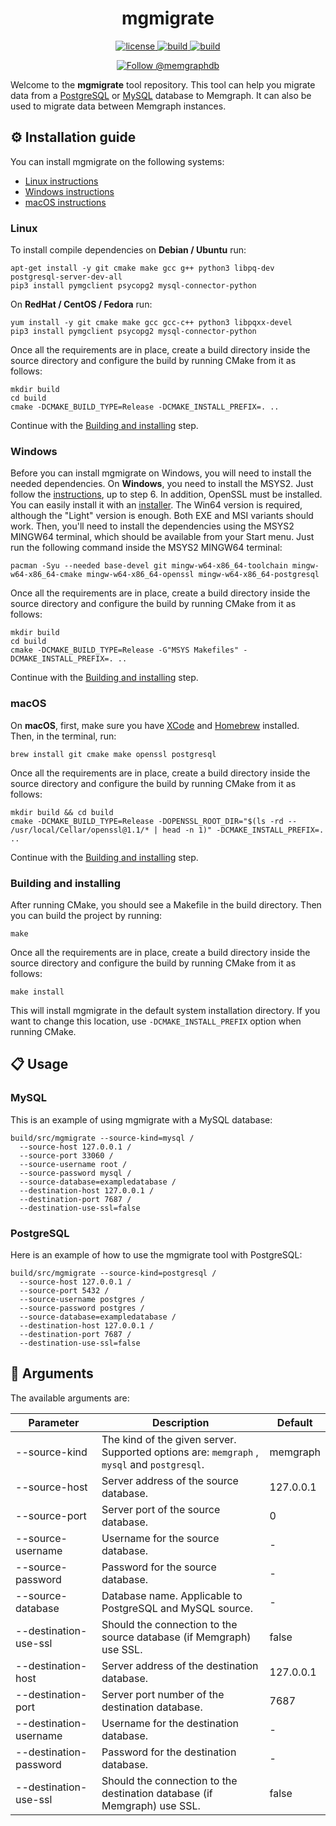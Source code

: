 <h1 align="center">
  mgmigrate
</h1>

<p align="center">
  <a href="https://github.com/memgraph/mgmigrate/LICENSE">
    <img src="https://img.shields.io/github/license/memgraph/mgmigrate" alt="license" title="license"/>
  </a>
  <a href="https://github.com/memgraph/mgmigrate/actions">
    <img src="https://img.shields.io/github/workflow/status/memgraph/mgmigrate/CI" alt="build" title="build"/>
  </a>
  <a href="https://github.com/memgraph/mgmigrate">
    <img src="https://img.shields.io/badge/PRs-welcome-brightgreen.svg" alt="build" title="build"/>
  </a>
</p>

<p align="center">
    <a href="https://twitter.com/intent/follow?screen_name=memgraphdb"><img
    src="https://img.shields.io/twitter/follow/memgraphdb.svg?label=Follow%20@memgraphdb"
    alt="Follow @memgraphdb" /></a>
</p>

Welcome to the **mgmigrate** tool repository. This tool can help you migrate
data from a
[PostgreSQL](https://memgraph.com/docs/memgraph/import-data/migrate/postgresql)
or [MySQL](https://memgraph.com/docs/memgraph/import-data/migrate/mysql)
database to Memgraph. It can also be used to migrate data between Memgraph
instances.

## ⚙️ Installation guide

You can install mgmigrate on the following systems:

* [Linux instructions](#linux)
* [Windows instructions](#windows)
* [macOS instructions](#macos)

### Linux

To install compile dependencies on **Debian / Ubuntu** run:

```
apt-get install -y git cmake make gcc g++ python3 libpq-dev postgresql-server-dev-all
pip3 install pymgclient psycopg2 mysql-connector-python
```

On **RedHat / CentOS / Fedora** run:

```
yum install -y git cmake make gcc gcc-c++ python3 libpqxx-devel
pip3 install pymgclient psycopg2 mysql-connector-python
```

Once all the requirements are in place, create a build directory inside the
source directory and configure the build by running CMake from it as follows:

```console
mkdir build
cd build
cmake -DCMAKE_BUILD_TYPE=Release -DCMAKE_INSTALL_PREFIX=. ..
```

Continue with the [Building and installing](#building-and-installing) step.

### Windows

Before you can install mgmigrate on Windows, you will need to install the needed
dependencies. On **Windows**, you need to install the MSYS2. Just follow the
[instructions](https://www.msys2.org), up to step 6. In addition, OpenSSL must
be installed. You can easily install it with an
[installer](https://slproweb.com/products/Win32OpenSSL.html). The Win64 version
is required, although the "Light" version is enough. Both EXE and MSI variants
should work. Then, you'll need to install the dependencies using the MSYS2
MINGW64 terminal, which should be available from your Start menu. Just run the
following command inside the MSYS2 MINGW64 terminal:

```console
pacman -Syu --needed base-devel git mingw-w64-x86_64-toolchain mingw-w64-x86_64-cmake mingw-w64-x86_64-openssl mingw-w64-x86_64-postgresql
```

Once all the requirements are in place, create a build directory inside the
source directory and configure the build by running CMake from it as follows:

```console
mkdir build
cd build
cmake -DCMAKE_BUILD_TYPE=Release -G"MSYS Makefiles" -DCMAKE_INSTALL_PREFIX=. ..
```

Continue with the [Building and installing](#building-and-installing) step.

### macOS

On **macOS**, first, make sure you have
[XCode](https://developer.apple.com/xcode/) and [Homebrew](https://brew.sh)
installed. Then, in the terminal, run:

```
brew install git cmake make openssl postgresql
```

Once all the requirements are in place, create a build directory inside the
source directory and configure the build by running CMake from it as follows:

```console
mkdir build && cd build
cmake -DCMAKE_BUILD_TYPE=Release -DOPENSSL_ROOT_DIR="$(ls -rd -- /usr/local/Cellar/openssl@1.1/* | head -n 1)" -DCMAKE_INSTALL_PREFIX=. ..
```

Continue with the [Building and installing](#building-and-installing) step.

### Building and installing

After running CMake, you should see a Makefile in the build directory. Then you
can build the project by running:

```console
make
```

Once all the requirements are in place, create a build directory inside the
source directory and configure the build by running CMake from it as follows:

```console
make install
```

This will install mgmigrate in the default system installation directory. If you
want to change this location, use `-DCMAKE_INSTALL_PREFIX` option when running
CMake.

## 📋 Usage

### MySQL

This is an example of using mgmigrate with a MySQL database:

```console
build/src/mgmigrate --source-kind=mysql /
  --source-host 127.0.0.1 /
  --source-port 33060 /
  --source-username root /
  --source-password mysql /
  --source-database=exampledatabase /
  --destination-host 127.0.0.1 /
  --destination-port 7687 /
  --destination-use-ssl=false
```

### PostgreSQL

Here is an example of how to use the mgmigrate tool with PostgreSQL:

```console
build/src/mgmigrate --source-kind=postgresql /
  --source-host 127.0.0.1 /
  --source-port 5432 /
  --source-username postgres /
  --source-password postgres /
  --source-database=exampledatabase /
  --destination-host 127.0.0.1 /
  --destination-port 7687 /
  --destination-use-ssl=false
```

## 🔎 Arguments

The available arguments are:

| Parameter      | Description | Default     |
| -------------- | ----------- | ----------- |
| --source-kind         | The kind of the given server. Supported options are: `memgraph` , `mysql` and `postgresql`. | memgraph
| --source-host         | Server address of the source database. | 127.0.0.1
| --source-port         | Server port of the source database.  | 0
| --source-username     | Username for the source database. | -
| --source-password     | Password for the source database. | -
| --source-database     | Database name. Applicable to PostgreSQL and MySQL source. | -
| --destination-use-ssl | Should the connection to the source database (if Memgraph) use SSL. | false
| --destination-host    | Server address of the destination database. | 127.0.0.1
| --destination-port    | Server port number of the destination database. | 7687
| --destination-username| Username for the destination database. | -
| --destination-password| Password for the destination database. | -
| --destination-use-ssl | Should the connection to the destination database (if Memgraph) use SSL. | false
